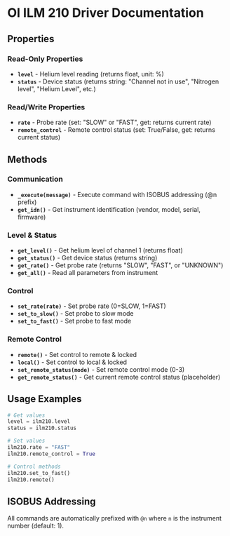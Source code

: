 # OI ILM 210 Driver Documentation

## Properties

### Read-Only Properties
- **`level`** - Helium level reading (returns float, unit: %)
- **`status`** - Device status (returns string: "Channel not in use", "Nitrogen level", "Helium Level", etc.)

### Read/Write Properties
- **`rate`** - Probe rate (set: "SLOW" or "FAST", get: returns current rate)
- **`remote_control`** - Remote control status (set: True/False, get: returns current status)

## Methods

### Communication
- **`_execute(message)`** - Execute command with ISOBUS addressing (@n prefix)
- **`get_idn()`** - Get instrument identification (vendor, model, serial, firmware)

### Level & Status
- **`get_level()`** - Get helium level of channel 1 (returns float)
- **`get_status()`** - Get device status (returns string)
- **`get_rate()`** - Get probe rate (returns "SLOW", "FAST", or "UNKNOWN")
- **`get_all()`** - Read all parameters from instrument

### Control
- **`set_rate(rate)`** - Set probe rate (0=SLOW, 1=FAST)
- **`set_to_slow()`** - Set probe to slow mode
- **`set_to_fast()`** - Set probe to fast mode

### Remote Control
- **`remote()`** - Set control to remote & locked
- **`local()`** - Set control to local & locked
- **`set_remote_status(mode)`** - Set remote control mode (0-3)
- **`get_remote_status()`** - Get current remote control status (placeholder)

## Usage Examples

```python
# Get values
level = ilm210.level
status = ilm210.status

# Set values
ilm210.rate = "FAST"
ilm210.remote_control = True

# Control methods
ilm210.set_to_fast()
ilm210.remote()
```

## ISOBUS Addressing
All commands are automatically prefixed with `@n` where `n` is the instrument number (default: 1).
